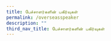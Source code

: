 ```yaml
---
title: பேச்சாளர்களின் பகிர்வுகள்
permalink: /overseasspeaker
description: ""
third_nav_title: பேச்சாளர்களின் பகிர்வுகள்
---
```


<html>
	<head>
				<style>
      .button {
        background-color: #f4b639;
						  font-family: arial, sans-serif;
        border: none;
        color: white;
        padding: 20px 34px;
        text-align: center;
        text-decoration: none;
        display: inline-block;
        font-weight: 700;
        margin: 4px 2px;
        cursor: pointer;
      }
    </style>
  <style>
				   .tab, .tab * {
      font-family: arial, sans-serif;
      box-sizing: border-box;
    }
    .tab { max-width:950px; }
    
    .tab input { display: none; }
    
  
    .tab label {
   
      position: relative; 
      display: block;
      width: 100%;
      margin-top: 10px;
      padding: 10px;
     
   
      font-weight: 700;
      color: #fff;
      background: #7c62c9;
      cursor: pointer;
    }
    

    .tab .content {
      background: #fff;
      overflow: hidden;
      transition: max-height 0.3s;
      max-height: 0;
    }
    .tab .content p { padding: 10px; }
    
  
    .tab input:checked ~ .content { max-height: 100vh; }
    
  
    .tab label::after {
   
      display: block;  
      content: "\25b6";
     
    
      position: absolute;
      right: 10px; top: 10px;
     
   
      transition: all 0.4s;
    }
     
   
    .tab input:checked ~ label::after { transform: rotate(90deg); }
	</style>
</head>
<body>
		<div style="width:100%; text-align:center">
  <img src="https://d33wubrfki0l68.cloudfront.net/837e5ed24c83616f1d5a73245ef9dcc74325f9f4/59ae3/images/picture90.png"  >
				<p style ="text-align: center" >


	<div style="width:100%; text-align:center">
	    <div class="tab">
      <input id="tab-1" type="checkbox">
		      <label for="tab-1">பிள்ளைகளிடையே வீட்டில் தமிழ்மொழிப் புழக்கத்தை ஊடாடும் கதைகளின் வழியாகவும் விளையாட்டுகளின் வழியாகவும் ஊக்குவித்தல்</label>
      <div class="content">
       <img src="https://d33wubrfki0l68.cloudfront.net/808da43d6a0aca782c56a11e91bebca9dc94e3de/73e0d/images/muthu.png"  >
				<p style ="text-align: center" >திரு. முத்து நெடுமாறன், <br> தோற்றுநர், முரசு அஞ்சல், கனியும் மணியும் </p>
				<div style ="text-align: center"> 
											<a href="/Mr-Muthu-Nedumaran"  class="button" >காண்க: இணையப் பயிலரங்கம்</a>
				</div>
			</div>
    </div>
	
        <!-- SECOND TAB -->
    <div class="tab">
      <input id="tab-2" type="checkbox">
      <label for="tab-2"> ஐக்கிய ராச்சியத்தில் விளையாட்டுகளின்வழியே தமிழ்மொழி கற்றல்
</label>
      <div class="content">
       <img src="https://d33wubrfki0l68.cloudfront.net/cafd7cc0123a556db6bebb663e1cb88d568fb7ec/a1d30/images/siva.png"  >
				<p style ="text-align: center" > திரு சிவா பிள்ளை, <br> கல்வி அமைச்சின் பாலர் பள்ளி (நேவல் பேஸ்)</p>
				<div style ="text-align: center"> 
							<a href="/Mr-Siva-Pillai"  class="button" >காண்க: இணையப் பயிலரங்கம்</a>
    </div>
				</div>
    </div>
		
				<!-- THIRD TAB -->
    <div class="tab">
      <input id="tab-3" type="checkbox">
      <label for="tab-3"> கதைகள் மற்றும் நாடகப் பாங்கான உரையாடல்கள் வழியாகத் தமிழ்ப் பண்பாட்டு விழுமியங்களைக் கற்பித்தல் (திருக்குறள் குறிப்புடன்)</label>
      <div class="content">
       <img src="https://moe-symp-staging.netlify.app/images/Dr%20Sundaram.png"  >
				<p style ="text-align: center" >முனைவர் சுந்தர ஆவுடையப்பன், <br> நிகழ்ச்சி இயக்குநர் (ஓய்வு) அகில இந்திய வானொலி, இலக்கிய அறிஞர் </p>
				<div style ="text-align: center"> 
				<a href="/Dr-Sundaram-Avudaiappan" class="button" >காண்க: இணையப் பயிலரங்கம்</a>
    </div>
			</div>
    </div>							
				  <!-- FOURTH TAB -->
    <div class="tab">
      <input id="tab-4" type="checkbox">
      <label for="tab-4">கற்றல் நிலைய நடவடிக்கைகளின் வாயிலாகவும் விளையாட்டுகள் வாயிலாகவும் பிள்ளைகளைத் தமிழில் பேச ஊக்குவித்தல்</label>
      <div class="content">
       <img src="https://moe-symp-staging.netlify.app/images/Mrs%20Sumathi.png"  >
				<p style ="text-align: center" >திருமதி சுமதி பத்மநாபன், <br> கலிஃபோர்னியா தமிழ்க் கழகம் </p>
				<div style ="text-align: center"> 
					  <img src="https://d33wubrfki0l68.cloudfront.net/138da079c4862b72d87f477a6d1979d56776dfa6/cb64f/images/speaker2.png">
				<p style ="text-align: center" >திருமதி நாராயணி சுவாமிநாதன்,  <br> உலகத் தமிழ்க்கல்விக் கழகம் </p>
				<div style ="text-align: center"> 
									<a href="/California-Tamil-Academy" class="button" >காண்க: இணையப் பயிலரங்கம்</a>
    </div>
				</div>
    </div>